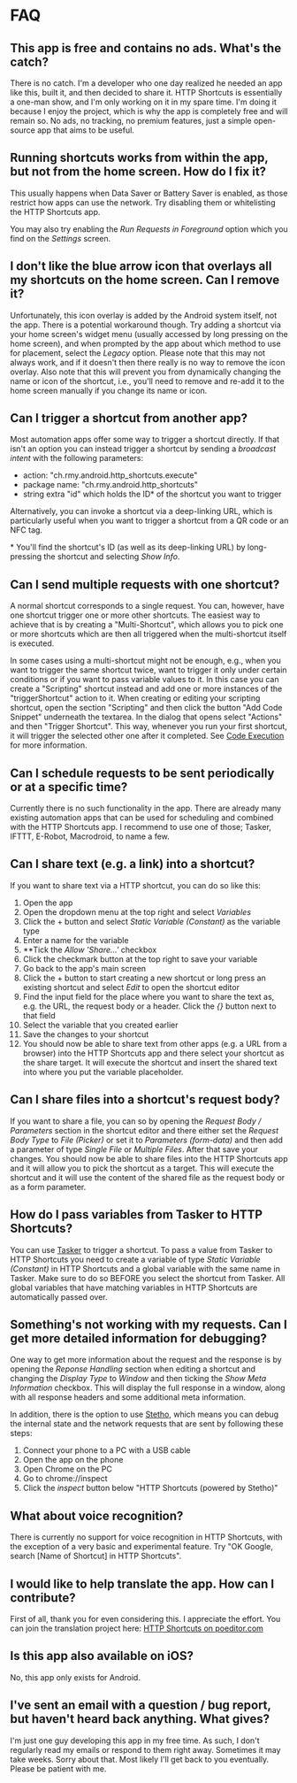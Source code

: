 # FAQ

## This app is free and contains no ads. What's the catch?

There is no catch. I'm a developer who one day realized he needed an app like this, built it, and then decided to share it. HTTP Shortcuts is essentially a one-man show, and I'm only working on it in my spare time. I'm doing it because I enjoy the project, which is why the app is completely free and will remain so. No ads, no tracking, no premium features, just a simple open-source app that aims to be useful.

## Running shortcuts works from within the app, but not from the home screen. How do I fix it?

This usually happens when Data Saver or Battery Saver is enabled, as those restrict how apps can use the network. Try disabling them or whitelisting the HTTP Shortcuts app.

You may also try enabling the *Run Requests in Foreground* option which you find on the *Settings* screen.

## I don't like the blue arrow icon that overlays all my shortcuts on the home screen. Can I remove it?

Unfortunately, this icon overlay is added by the Android system itself, not the app. There is a potential workaround though. Try adding a shortcut via your home screen's widget menu (usually accessed by long pressing on the home screen), and when prompted by the app about which method to use for placement, select the *Legacy* option. Please note that this may not always work, and if it doesn't then there really is no way to remove the icon overlay. Also note that this will prevent you from dynamically changing the name or icon of the shortcut, i.e., you'll need to remove and re-add it to the home screen manually if you change its name or icon.

<a name="trigger-from-other-app"></a>
## Can I trigger a shortcut from another app?

Most automation apps offer some way to trigger a shortcut directly. If that isn't an option you can instead trigger a shortcut by sending a *broadcast intent* with the following parameters:

- action: "ch.rmy.android.http_shortcuts.execute"
- package name: "ch.rmy.android.http_shortcuts"
- string extra "id" which holds the ID* of the shortcut you want to trigger

Alternatively, you can invoke a shortcut via a deep-linking URL, which is particularly useful when you want to trigger a shortcut from a QR code or an NFC tag.

\* You'll find the shortcut's ID (as well as its deep-linking URL) by long-pressing the shortcut and selecting *Show Info*.

## Can I send multiple requests with one shortcut?

A normal shortcut corresponds to a single request. You can, however, have one shortcut trigger one or more other shortcuts. The easiest way to achieve that is by creating a "Multi-Shortcut", which allows you to pick one or more shortcuts which are then all triggered when the multi-shortcut itself is executed. 

In some cases using a multi-shortcut might not be enough, e.g., when you want to trigger the same shortcut twice, want to trigger it only under certain conditions or if you want to pass variable values to it. In this case you can create a "Scripting" shortcut instead and add one or more instances of the "triggerShortcut" action to it. When creating or editing your scripting shortcut, open the section "Scripting" and then click the button "Add Code Snippet" underneath the textarea. In the dialog that opens select "Actions" and then "Trigger Shortcut". This way, whenever you run your first shortcut, it will trigger the selected other one after it completed. See [Code Execution](scripting.md#trigger-shortcut) for more information.

## Can I schedule requests to be sent periodically or at a specific time?

Currently there is no such functionality in the app. There are already many existing automation apps that can be used for scheduling and combined with the HTTP Shortcuts app. I recommend to use one of those; Tasker, IFTTT, E-Robot, Macrodroid, to name a few.

## Can I share text (e.g. a link) into a shortcut?

If you want to share text via a HTTP shortcut, you can do so like this:

1. Open the app
2. Open the dropdown menu at the top right and select *Variables*
3. Click the + button and select *Static Variable (Constant)* as the variable type
4. Enter a name for the variable
5. **Tick the *Allow 'Share...'* checkbox
6. Click the checkmark button at the top right to save your variable
7. Go back to the app's main screen
8. Click the + button to start creating a new shortcut or long press an existing shortcut and select *Edit* to open the shortcut editor
9. Find the input field for the place where you want to share the text as, e.g. the URL, the request body or a header. Click the *{}* button next to that field
10. Select the variable that you created earlier
11. Save the changes to your shortcut
12. You should now be able to share text from other apps (e.g. a URL from a browser) into the HTTP Shortcuts app and there select your shortcut as the share target. It will execute the shortcut and insert the shared text into where you put the variable placeholder.

## Can I share files into a shortcut's request body?

If you want to share a file, you can so by opening the *Request Body / Parameters* section in the shortcut editor and there either set the *Request Body Type* to *File (Picker)* or set it to *Parameters (form-data)* and then add a parameter of type *Single File* or *Multiple Files*. After that save your changes. You should now be able to share files into the HTTP Shortcuts app and it will allow you to pick the shortcut as a target. This will execute the shortcut and it will use the content of the shared file as the request body or as a form parameter.

## How do I pass variables from Tasker to HTTP Shortcuts?

You can use [Tasker](https://play.google.com/store/apps/details?id=net.dinglisch.android.taskerm) to trigger a shortcut. To pass a value from Tasker to HTTP Shortcuts you need to create a variable of type *Static Variable (Constant)* in HTTP Shortcuts and a global variable with the same name in Tasker. Make sure to do so BEFORE you select the shortcut from Tasker. All global variables that have matching variables in HTTP Shortcuts are automatically passed over.

<a name="debugging"></a>
## Something's not working with my requests. Can I get more detailed information for debugging?
One way to get more information about the request and the response is by opening the *Reponse Handling* section when editing a shortcut and changing the *Display Type* to *Window* and then ticking the *Show Meta Information* checkbox. This will display the full response in a window, along with all response headers and some additional meta information.

In addition, there is the option to use [Stetho](https://github.com/facebook/stetho), which means you can debug the internal state and the network requests that are sent by following these steps:
1. Connect your phone to a PC with a USB cable
2. Open the app on the phone
3. Open Chrome on the PC
4. Go to chrome://inspect
5. Click the *inspect* button below "HTTP Shortcuts (powered by Stetho)"

## What about voice recognition?

There is currently no support for voice recognition in HTTP Shortcuts, with the exception of a very basic and experimental feature. Try "OK Google, search [Name of Shortcut] in HTTP Shortcuts".

## I would like to help translate the app. How can I contribute?

First of all, thank you for even considering this. I appreciate the effort. You can join the translation project here: [HTTP Shortcuts on poeditor.com](https://poeditor.com/join/project/8tHhwOTzVZ)

## Is this app also available on iOS?

No, this app only exists for Android.

## I've sent an email with a question / bug report, but haven't heard back anything. What gives?

I'm just one guy developing this app in my free time. As such, I don't regularly read my emails or respond to them right away. Sometimes it may take weeks. Sorry about that. Most likely I'll get back to you eventually. Please be patient with me.

